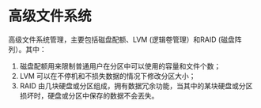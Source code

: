 # 高级文件系统

高级文件系统管理，主要包括磁盘配额、LVM (逻辑卷管理）和RAID (磁盘阵列）。其中：

1. 磁盘配额用来限制普通用户在分区中可以使用的容量和文件个数；
2. LVM 可以在不停机和不损失数据的情况下修改分区大小；
3. RAID 由几块硬盘或分区组成，拥有数据冗余功能，当其中的某块硬盘或分区损坏时，硬盘或分区中保存的数据不会丟失。